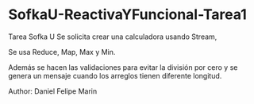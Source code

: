 # SofkaU-ReactivaYFuncional-Tarea1
Tarea Sofka U
Se solicita crear una calculadora usando Stream,

Se usa Reduce, Map, Max y Min.

Además se hacen las validaciones para evitar la división por cero y se genera un mensaje cuando los arreglos tienen diferente longitud.



Author: Daniel Felipe Marin

